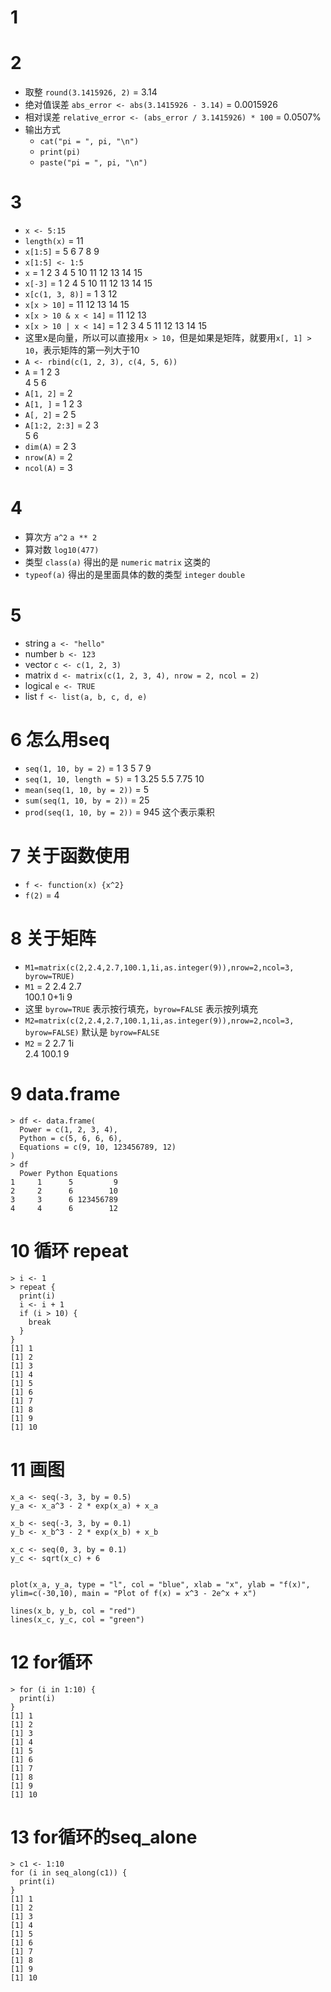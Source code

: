# 1

# 2

- 取整 `round(3.1415926, 2)` = 3.14
- 绝对值误差 `abs_error <- abs(3.1415926 - 3.14)` = 0.0015926
- 相对误差 `relative_error <- (abs_error / 3.1415926) * 100` = 0.0507%
- 输出方式
  - `cat("pi = ", pi, "\n")`
  - `print(pi)`
  - `paste("pi = ", pi, "\n")`

# 3

- `x <- 5:15`
- `length(x)` = 11
- `x[1:5]` = 5 6 7 8 9
- `x[1:5] <- 1:5`
- `x` = 1 2 3 4 5 10 11 12 13 14 15
- `x[-3]` = 1 2 4 5 10 11 12 13 14 15
- `x[c(1, 3, 8)]` = 1 3 12
- `x[x > 10]` = 11 12 13 14 15
- `x[x > 10 & x < 14]` = 11 12 13
- `x[x > 10 | x < 14]` = 1 2 3 4 5 11 12 13 14 15
- 这里x是向量，所以可以直接用`x > 10`，但是如果是矩阵，就要用`x[, 1] > 10`，表示矩阵的第一列大于10
- `A <- rbind(c(1, 2, 3), c(4, 5, 6))`
- `A` = 1 2 3 </br>
        4 5 6
- `A[1, 2]` = 2
- `A[1, ]` = 1 2 3
- `A[, 2]` = 2 5
- `A[1:2, 2:3]` = 2 3 </br>
                  5 6
- `dim(A)` = 2 3
- `nrow(A)` = 2
- `ncol(A)` = 3

# 4

- 算次方 `a^2` `a ** 2`
- 算对数 `log10(477)`
- 类型 `class(a)` 得出的是 `numeric` `matrix` 这类的
- `typeof(a)` 得出的是里面具体的数的类型 `integer` `double`

# 5

- string `a <- "hello"`
- number `b <- 123`
- vector `c <- c(1, 2, 3)`
- matrix `d <- matrix(c(1, 2, 3, 4), nrow = 2, ncol = 2)`
- logical `e <- TRUE`
- list `f <- list(a, b, c, d, e)`

# 6 怎么用seq

- `seq(1, 10, by = 2)` = 1 3 5 7 9
- `seq(1, 10, length = 5)` = 1 3.25 5.5 7.75 10
- `mean(seq(1, 10, by = 2))` = 5
- `sum(seq(1, 10, by = 2))` = 25
- `prod(seq(1, 10, by = 2))` = 945 这个表示乘积

# 7 关于函数使用

- `f <- function(x) {x^2}`
- `f(2)` = 4

# 8 关于矩阵

- `M1=matrix(c(2,2.4,2.7,100.1,1i,as.integer(9)),nrow=2,ncol=3, byrow=TRUE)`
- `M1` = 2 2.4 2.7 </br>
        100.1 0+1i 9
- 这里 `byrow=TRUE` 表示按行填充，`byrow=FALSE` 表示按列填充
- `M2=matrix(c(2,2.4,2.7,100.1,1i,as.integer(9)),nrow=2,ncol=3, byrow=FALSE)` 默认是 `byrow=FALSE`
- `M2` = 2 2.7 1i </br>
        2.4 100.1 9

# 9 data.frame

    > df <- data.frame(
      Power = c(1, 2, 3, 4),
      Python = c(5, 6, 6, 6),
      Equations = c(9, 10, 123456789, 12)
    )
    > df
      Power Python Equations
    1     1      5         9
    2     2      6        10
    3     3      6 123456789
    4     4      6        12

# 10 循环 repeat

    > i <- 1
    > repeat {
      print(i)
      i <- i + 1
      if (i > 10) {
        break
      }
    }
    [1] 1
    [1] 2
    [1] 3
    [1] 4
    [1] 5
    [1] 6
    [1] 7
    [1] 8
    [1] 9
    [1] 10

# 11 画图


    x_a <- seq(-3, 3, by = 0.5)
    y_a <- x_a^3 - 2 * exp(x_a) + x_a

    x_b <- seq(-3, 3, by = 0.1)
    y_b <- x_b^3 - 2 * exp(x_b) + x_b

    x_c <- seq(0, 3, by = 0.1)
    y_c <- sqrt(x_c) + 6


    plot(x_a, y_a, type = "l", col = "blue", xlab = "x", ylab = "f(x)", ylim=c(-30,10), main = "Plot of f(x) = x^3 - 2e^x + x")

    lines(x_b, y_b, col = "red")
    lines(x_c, y_c, col = "green")

# 12 for循环

    > for (i in 1:10) {
      print(i)
    }
    [1] 1
    [1] 2
    [1] 3
    [1] 4
    [1] 5
    [1] 6
    [1] 7
    [1] 8
    [1] 9
    [1] 10

# 13 for循环的seq_alone

    > c1 <- 1:10
    for (i in seq_along(c1)) {
      print(i)
    }
    [1] 1
    [1] 2
    [1] 3
    [1] 4
    [1] 5
    [1] 6
    [1] 7
    [1] 8
    [1] 9
    [1] 10